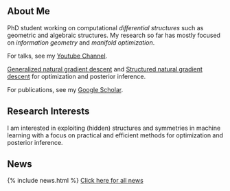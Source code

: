 ## About Me

PhD student working on computational *differential structures* such as geometric and algebraic structures. My research so far has mostly focused on *information geometry* and *manifold optimization*.

For talks, see my [Youtube Channel](https://www.youtube.com/channel/UCkzT14GKLJC1EDjV-OzQffA).

[Generalized natural gradient descent](https://www.youtube.com/watch?v=nu1hT-LExFg) and [Structured natural gradient descent](https://www.youtube.com/watch?v=vEY1ZxDJX8o&t=11s) for optimization and posterior inference.

For publications, see my [Google Scholar](https://scholar.google.com/citations?user=sGl6muoAAAAJ&hl=en).

## Research Interests

I am interested in exploiting (hidden) structures and symmetries in machine learning with a focus on practical and efficient methods for optimization and posterior inference.

## News

{% include news.html %}
[Click here for all news](/news/)
